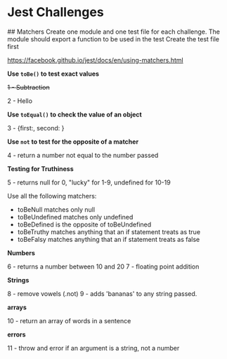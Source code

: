 # Jest Challenges

## Matchers
Create one module and one test file for each challenge.
The module should export a function to be used in the test
Create the test file first

https://facebook.github.io/jest/docs/en/using-matchers.html

**Use ```toBe()``` to test exact values**

~~1 - Subtraction~~
 
2 - Hello <name>

**Use ```toEqual()``` to check the value of an object**

3 - {first:<first>, second: <second>}

**Use ```not``` to test for the opposite of a matcher**

4 - return a number not equal to the number passed

**Testing for Truthiness**

5 - returns null for 0, "lucky" for 1-9, undefined for 10-19

Use all the following matchers:
* toBeNull matches only null
* toBeUndefined matches only undefined
* toBeDefined is the opposite of toBeUndefined
* toBeTruthy matches anything that an if statement treats as true
* toBeFalsy matches anything that an if statement treats as false

**Numbers**

6 - returns a number between 10 and 20
7 - floating point addition

**Strings**

8 - remove vowels (.not)
9 - adds 'bananas' to any string passed.

**arrays**

10 - return an array of words in a sentence

**errors**

11 - throw and error if an argument is a string, not a number
